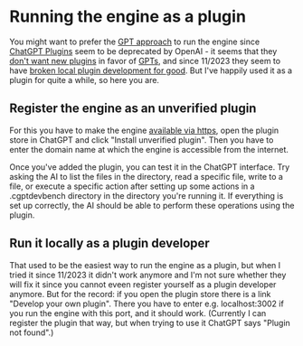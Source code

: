 # Running the engine as a plugin

You might want to prefer the [GPT approach](gpt.md) to run the engine since
[ChatGPT Plugins](https://openai.com/blog/chatgpt-plugins) seem to be deprecated by OpenAI -
it seems that they [don't want new plugins](https://openai.com/waitlist/plugins) in favor of
[GPTs](https://openai.com/blog/introducing-gpts), and since 11/2023 they seem to have
[broken local plugin development for good](https://community.openai.com/t/what-happened-to-the-plugins/475969).
But I've happily used it as a plugin for quite a while, so here you are.

## Register the engine as an unverified plugin

For this you have to make the engine [available via https](https.md), open the plugin store in ChatGPT and
click "Install unverified plugin". Then you have to enter the domain name at which the engine is accessible from the
internet.

Once you've added the plugin, you can test it in the ChatGPT interface. Try asking the AI to
list the files in the directory, read a specific file, write to a file, or execute a specific action after
setting up some actions in a .cgptdevbench directory in the directory you're running it. If everything
is set up correctly, the AI should be able to perform these operations using the plugin.

## Run it locally as a plugin developer

That used to be the easiest way to run the engine as a plugin, but when I tried it since 11/2023 it didn't work
anymore and I'm not sure whether they will fix it since you cannot eveen register yourself as a plugin developer
anymore. But for the record: if you open the plugin store there is a link "Develop your own plugin". There you
have to enter e.g. localhost:3002 if you run the engine with this port, and it should work.
(Currently I can register the plugin that way, but when trying to use it ChatGPT says "Plugin not found".)
